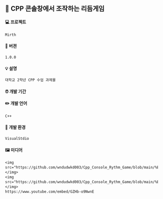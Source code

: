 
## 🎵 CPP 콘솔창에서 조작하는 리듬게임
#### 💻 프로젝트
    Mirth
    
#### 📃 버젼
    1.0.0
    
#### 💡 설명
    대학교 2학년 CPP 수업 과제물
    
#### ⏰ 개발 기간

#### ✏️ 개발 언어
    C++
    
#### 🧰 개발 환경
    VisualStdio
        

#### 🖼️ 미디어
    <img src="https://github.com/wndudwkd003/Cpp_Console_Rythm_Game/blob/main/%EB%A9%94%EC%9D%B8.JPG"></img>   
    <img src="https://github.com/wndudwkd003/Cpp_Console_Rythm_Game/blob/main/%ED%94%8C%EB%A0%88%EC%9D%B4.JPG"></img>   
    https://www.youtube.com/embed/GZHb-o9NwnE
